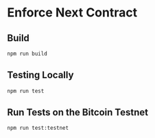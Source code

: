 # Enforce Next Contract

## Build

```sh
npm run build
```

## Testing Locally

```sh
npm run test
```

## Run Tests on the Bitcoin Testnet

```sh
npm run test:testnet
```
